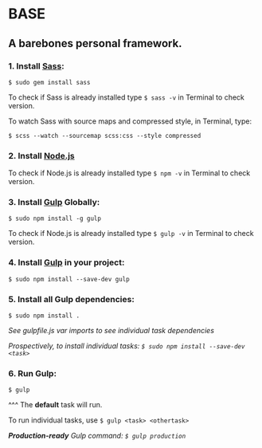 # BASE

## A barebones personal framework.

### 1. Install [Sass](http://sass-lang.com/):

```
$ sudo gem install sass
```

To check if Sass is already installed type `$ sass -v` in Terminal to check version.

To watch Sass with source maps and compressed style, in Terminal, type:

```
$ scss --watch --sourcemap scss:css --style compressed
```

### 2. Install [Node.js](http://nodejs.org/download/)

To check if Node.js is already installed type `$ npm -v` in Terminal to check version.

### 3. Install [Gulp](http://gulpjs.com/) Globally:

```
$ sudo npm install -g gulp
```

To check if Node.js is already installed type `$ gulp -v` in Terminal to check version.

### 4. Install [Gulp](http://gulpjs.com/) in your project:
```
$ sudo npm install --save-dev gulp
```

### 5. Install all Gulp dependencies:

```
$ sudo npm install .
```

*See gulpfile.js var imports to see individual task dependencies*

*Prospectively, to install individual tasks: `$ sudo npm install --save-dev <task>`*

### 6. Run Gulp:

```
$ gulp
```

^^^ The **default** task will run.

To run individual tasks, use `$ gulp <task> <othertask>`

***Production-ready** Gulp command: `$ gulp production`*
